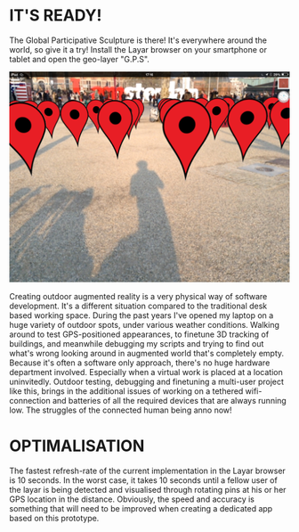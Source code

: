 # IT'S READY!

The Global Participative Sculpture is there! It's everywhere around the world, so give it a try! Install the Layar browser on your smartphone or tablet and open the geo-layer "G.P.S". 

![screenshot Image](../project_images/amsterdam.png?raw=true "screenshot Image")

Creating outdoor augmented reality is a very physical way of software development. It's a different situation compared to the traditional desk based working space. During the past years I've opened my laptop on a huge variety of outdoor spots, under various weather conditions. Walking around to test GPS-positioned appearances, to finetune 3D tracking of buildings, and meanwhile debugging my scripts and trying to find out what's wrong looking around in augmented world that's completely empty. Because it's often a software only approach, there's no huge hardware department involved. Especially when a virtual work is placed at a location uninvitedly. Outdoor testing, debugging and finetuning a multi-user project like this, brings in the additional issues of working on a tethered wifi-connection and batteries of all the required devices that are always running low. The struggles of the connected human being anno now!

# OPTIMALISATION

The fastest refresh-rate of the current implementation in the Layar browser is 10 seconds. In the worst case, it takes 10 seconds until a fellow user of the layar is being detected and visualised through rotating pins at his or her GPS location in the distance. Obviously, the speed and accuracy is something that will need to be improved when creating a dedicated app based on this prototype.

